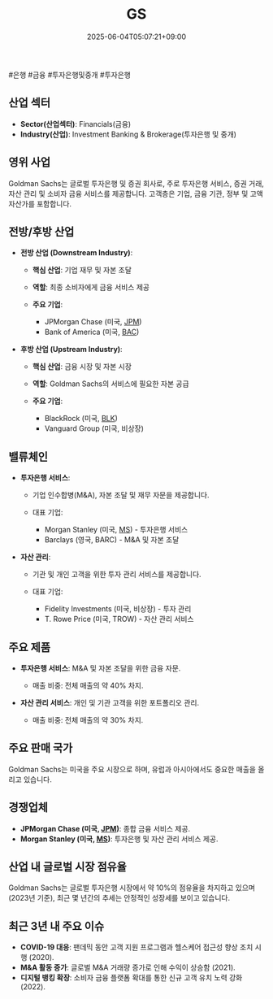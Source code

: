 ﻿---
title: "GS"
date: 2025-06-04T05:07:21+09:00
lastmod: 2025-06-04T05:07:21+09:00
type: docs
sidebar:
  open: true
weight: 2
---
<div style="display:none">
  <meta property="article:published_time" content="2025-06-03T20:07:21Z" />
  <meta property="article:modified_time" content="2025-06-03T20:07:21Z" />
</div>
#은행 #금융 #투자은행및중개 #투자은행 

## 산업 섹터

- **Sector(산업섹터)**: Financials(금융)
- **Industry(산업)**: Investment Banking & Brokerage(투자은행 및 중개)

## 영위 사업

Goldman Sachs는 글로벌 투자은행 및 증권 회사로, 주로 투자은행 서비스, 증권 거래, 자산 관리 및 소비자 금융 서비스를 제공합니다. 고객층은 기업, 금융 기관, 정부 및 고액 자산가를 포함합니다.

## 전방/후방 산업

- **전방 산업 (Downstream Industry)**:
    
    - **핵심 산업**: 기업 재무 및 자본 조달
    - **역할**: 최종 소비자에게 금융 서비스 제공
    - **주요 기업**:
        
        - JPMorgan Chase (미국, [JPM](/company-analysis/jpm/))
        - Bank of America (미국, [BAC](/company-analysis/bac/))

- **후방 산업 (Upstream Industry)**:
    
    - **핵심 산업**: 금융 시장 및 자본 시장
    - **역할**: Goldman Sachs의 서비스에 필요한 자본 공급
    - **주요 기업**:
        
        - BlackRock (미국, [BLK](/company-analysis/blk/))
        - Vanguard Group (미국, 비상장)

## 밸류체인

- **투자은행 서비스**:
    
    - 기업 인수합병(M&A), 자본 조달 및 재무 자문을 제공합니다.
    - 대표 기업:
        
        - Morgan Stanley (미국, [MS](/company-analysis/ms/)) - 투자은행 서비스
        - Barclays (영국, BARC) - M&A 및 자본 조달

- **자산 관리**:
    
    - 기관 및 개인 고객을 위한 투자 관리 서비스를 제공합니다.
    - 대표 기업:
        
        - Fidelity Investments (미국, 비상장) - 투자 관리
        - T. Rowe Price (미국, TROW) - 자산 관리 서비스

## 주요 제품

- **투자은행 서비스**: M&A 및 자본 조달을 위한 금융 자문.
    
    - 매출 비중: 전체 매출의 약 40% 차지.
    
- **자산 관리 서비스**: 개인 및 기관 고객을 위한 포트폴리오 관리.
    
    - 매출 비중: 전체 매출의 약 30% 차지.

## 주요 판매 국가

Goldman Sachs는 미국을 주요 시장으로 하며, 유럽과 아시아에서도 중요한 매출을 올리고 있습니다.

## 경쟁업체

- **JPMorgan Chase (미국, [JPM](/company-analysis/jpm/))**: 종합 금융 서비스 제공.
- **Morgan Stanley (미국, [MS](/company-analysis/ms/))**: 투자은행 및 자산 관리 서비스 제공.

## 산업 내 글로벌 시장 점유율

Goldman Sachs는 글로벌 투자은행 시장에서 약 10%의 점유율을 차지하고 있으며(2023년 기준), 최근 몇 년간의 추세는 안정적인 성장세를 보이고 있습니다.

## 최근 3년 내 주요 이슈

- **COVID-19 대응**: 팬데믹 동안 고객 지원 프로그램과 헬스케어 접근성 향상 조치 시행 (2020).
- **M&A 활동 증가**: 글로벌 M&A 거래량 증가로 인해 수익이 상승함 (2021).
- **디지털 뱅킹 확장**: 소비자 금융 플랫폼 확대를 통한 신규 고객 유치 노력 강화 (2022).
